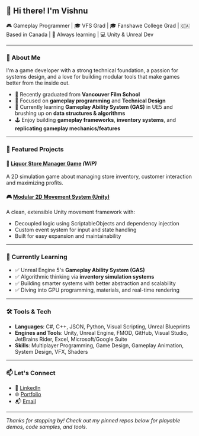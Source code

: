 ## 👋 Hi there! I'm Vishnu

🎮 Gameplay Programmer | 🎓 VFS Grad  | 🎓 Fanshawe College Grad | 🇨🇦 Based in Canada | 🧠 Always learning | 💻 Unity & Unreal Dev

---

### 🚀 About Me

I'm a game developer with a strong technical foundation, a passion for systems design, and a love for building modular tools that make games better from the inside out.

- 🏫 Recently graduated from **Vancouver Film School** 
- 💼 Focused on **gameplay programming** and **Technical Design**  
- 🌱 Currently learning **Gameplay Ability System (GAS)** in UE5 and brushing up on **data structures & algorithms**  
- 🕹️ Enjoy building **gameplay frameworks**, **inventory systems**, and **replicating gameplay mechanics/features**

---

### 🧩 Featured Projects

#### 🏪 [Liquor Store Manager Game](https://github.com/VishnuGameDesign/LiquorStoreManager) *(WIP)*
A 2D simulation game about managing store inventory, customer interaction and maximizing profits.
  
#### 🎮 [Modular 2D Movement System (Unity)](https://github.com/VishnuGameDesign/CharacterMovement2D)
A clean, extensible Unity movement framework with:
- Decoupled logic using ScriptableObjects and dependency injection
- Custom event system for input and state handling
- Built for easy expansion and maintainability
  
---

### 🧠 Currently Learning
- ✅ Unreal Engine 5's **Gameplay Ability System (GAS)**
- ✅ Algorithmic thinking via **inventory simulation systems**
- ✅ Building smarter systems with better abstraction and scalability
- ✅ Diving into GPU programming, materials, and real-time rendering

---

### 🛠️ Tools & Tech
- **Languages**: C#, C++,  JSON, Python, Visual Scripting, Unreal Blueprints
- **Engines and Tools**: Unity, Unreal Engine, FMOD, GitHub, Visual Studio, JetBrains Rider, Excel, Microsoft/Google Suite
- **Skills**: Multiplayer Programming, Game Design, Gameplay Animation, System Design, VFX, Shaders

---

### 📫 Let's Connect
- 💼 [LinkedIn](https://www.linkedin.com/in/vishnu-suresh-5ab471267/)
- 🌐 [Portfolio](https://vishnugamedesign.github.io/portfolio/)
- 📬 [Email](mailto:vishnu592k@gmail.com)

---

*Thanks for stopping by! Check out my pinned repos below for playable demos, code samples, and tools.*
